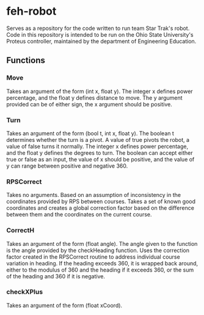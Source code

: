 # feh-robot
Serves as a repository for the code written to run team Star Trak's robot.
Code in this repository is intended to be run on the Ohio State University's Proteus controller, maintained by the department of Engineering Education.
## Functions
### Move
Takes an argument of the form (int x, float y).
The integer x defines power percentage, and the float y defines distance to move.
The y argument provided can be of either sign, the x argument should be positive.
### Turn
Takes an argument of the form (bool t, int x, float y).
The boolean t determines whether the turn is a pivot. A value of true pivots the robot, a value of false turns it normally. The integer x defines power percentage, and the float y defines the degrees to turn.
The boolean can accept either true or false as an input, the value of x should be positive, and the value of y can range between positive and negative 360.
### RPSCorrect
Takes no arguments.
Based on an assumption of inconsistency in the coordinates provided by RPS between courses.
Takes a set of known good coordinates and creates a global correction factor based on the difference between them and the coordinates on the current course.
### CorrectH
Takes an argument of the form (float angle).
The angle given to the function is the angle provided by the checkHeading function.
Uses the correction factor created in the RPSCorrect routine to address individual course variation in heading.  If the heading exceeds 360, it is wrapped back around, either to the modulus of 360 and the heading if it exceeds 360, or the sum of the heading and 360 if it is negative.
### checkXPlus
Takes an argument of the form (float xCoord).
